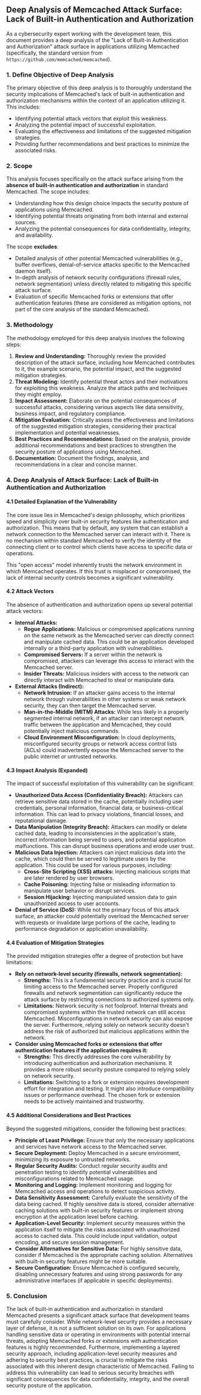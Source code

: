## Deep Analysis of Memcached Attack Surface: Lack of Built-in Authentication and Authorization

As a cybersecurity expert working with the development team, this document provides a deep analysis of the "Lack of Built-in Authentication and Authorization" attack surface in applications utilizing Memcached (specifically, the standard version from `https://github.com/memcached/memcached`).

### 1. Define Objective of Deep Analysis

The primary objective of this deep analysis is to thoroughly understand the security implications of Memcached's lack of built-in authentication and authorization mechanisms within the context of an application utilizing it. This includes:

*   Identifying potential attack vectors that exploit this weakness.
*   Analyzing the potential impact of successful exploitation.
*   Evaluating the effectiveness and limitations of the suggested mitigation strategies.
*   Providing further recommendations and best practices to minimize the associated risks.

### 2. Scope

This analysis focuses specifically on the attack surface arising from the **absence of built-in authentication and authorization** in standard Memcached. The scope includes:

*   Understanding how this design choice impacts the security posture of applications using Memcached.
*   Identifying potential threats originating from both internal and external sources.
*   Analyzing the potential consequences for data confidentiality, integrity, and availability.

The scope **excludes**:

*   Detailed analysis of other potential Memcached vulnerabilities (e.g., buffer overflows, denial-of-service attacks specific to the Memcached daemon itself).
*   In-depth analysis of network security configurations (firewall rules, network segmentation) unless directly related to mitigating this specific attack surface.
*   Evaluation of specific Memcached forks or extensions that offer authentication features (these are considered as mitigation options, not part of the core analysis of the standard Memcached).

### 3. Methodology

The methodology employed for this deep analysis involves the following steps:

1. **Review and Understanding:** Thoroughly review the provided description of the attack surface, including how Memcached contributes to it, the example scenario, the potential impact, and the suggested mitigation strategies.
2. **Threat Modeling:**  Identify potential threat actors and their motivations for exploiting this weakness. Analyze the attack paths and techniques they might employ.
3. **Impact Assessment:**  Elaborate on the potential consequences of successful attacks, considering various aspects like data sensitivity, business impact, and regulatory compliance.
4. **Mitigation Evaluation:** Critically assess the effectiveness and limitations of the suggested mitigation strategies, considering their practical implementation and potential weaknesses.
5. **Best Practices and Recommendations:**  Based on the analysis, provide additional recommendations and best practices to strengthen the security posture of applications using Memcached.
6. **Documentation:**  Document the findings, analysis, and recommendations in a clear and concise manner.

### 4. Deep Analysis of Attack Surface: Lack of Built-in Authentication and Authorization

#### 4.1 Detailed Explanation of the Vulnerability

The core issue lies in Memcached's design philosophy, which prioritizes speed and simplicity over built-in security features like authentication and authorization. This means that by default, any system that can establish a network connection to the Memcached server can interact with it. There is no mechanism within standard Memcached to verify the identity of the connecting client or to control which clients have access to specific data or operations.

This "open access" model inherently trusts the network environment in which Memcached operates. If this trust is misplaced or compromised, the lack of internal security controls becomes a significant vulnerability.

#### 4.2 Attack Vectors

The absence of authentication and authorization opens up several potential attack vectors:

*   **Internal Attacks:**
    *   **Rogue Applications:**  Malicious or compromised applications running on the same network as the Memcached server can directly connect and manipulate cached data. This could be an application developed internally or a third-party application with vulnerabilities.
    *   **Compromised Servers:** If a server within the network is compromised, attackers can leverage this access to interact with the Memcached server.
    *   **Insider Threats:**  Malicious insiders with access to the network can directly interact with Memcached to steal or manipulate data.
*   **External Attacks (Indirect):**
    *   **Network Intrusion:** If an attacker gains access to the internal network through vulnerabilities in other systems or weak network security, they can then target the Memcached server.
    *   **Man-in-the-Middle (MITM) Attacks:** While less likely in a properly segmented internal network, if an attacker can intercept network traffic between the application and Memcached, they could potentially inject malicious commands.
    *   **Cloud Environment Misconfiguration:** In cloud deployments, misconfigured security groups or network access control lists (ACLs) could inadvertently expose the Memcached server to the public internet or untrusted networks.

#### 4.3 Impact Analysis (Expanded)

The impact of successful exploitation of this vulnerability can be significant:

*   **Unauthorized Data Access (Confidentiality Breach):** Attackers can retrieve sensitive data stored in the cache, potentially including user credentials, personal information, financial data, or business-critical information. This can lead to privacy violations, financial losses, and reputational damage.
*   **Data Manipulation (Integrity Breach):** Attackers can modify or delete cached data, leading to inconsistencies in the application's state, incorrect information being served to users, and potential application malfunctions. This can disrupt business operations and erode user trust.
*   **Malicious Data Injection:** Attackers can inject malicious data into the cache, which could then be served to legitimate users by the application. This could be used for various purposes, including:
    *   **Cross-Site Scripting (XSS) attacks:** Injecting malicious scripts that are later rendered by user browsers.
    *   **Cache Poisoning:** Injecting false or misleading information to manipulate user behavior or disrupt services.
    *   **Session Hijacking:** Injecting manipulated session data to gain unauthorized access to user accounts.
*   **Denial of Service (DoS):** While not the primary focus of this attack surface, an attacker could potentially overload the Memcached server with requests or invalidate large portions of the cache, leading to performance degradation or application unavailability.

#### 4.4 Evaluation of Mitigation Strategies

The provided mitigation strategies offer a degree of protection but have limitations:

*   **Rely on network-level security (firewalls, network segmentation):**
    *   **Strengths:** This is a fundamental security practice and is crucial for limiting access to the Memcached server. Properly configured firewalls and network segmentation can significantly reduce the attack surface by restricting connections to authorized systems only.
    *   **Limitations:** Network security is not foolproof. Internal threats and compromised systems within the trusted network can still access Memcached. Misconfigurations in network security can also expose the server. Furthermore, relying solely on network security doesn't address the risk of authorized but malicious applications within the network.
*   **Consider using Memcached forks or extensions that offer authentication features if the application requires it:**
    *   **Strengths:** This directly addresses the core vulnerability by introducing authentication and authorization mechanisms. It provides a more robust security posture compared to relying solely on network security.
    *   **Limitations:**  Switching to a fork or extension requires development effort for integration and testing. It might also introduce compatibility issues or performance overhead. The chosen fork or extension needs to be actively maintained and trustworthy.

#### 4.5 Additional Considerations and Best Practices

Beyond the suggested mitigations, consider the following best practices:

*   **Principle of Least Privilege:** Ensure that only the necessary applications and services have network access to the Memcached server.
*   **Secure Deployment:** Deploy Memcached in a secure environment, minimizing its exposure to untrusted networks.
*   **Regular Security Audits:** Conduct regular security audits and penetration testing to identify potential vulnerabilities and misconfigurations related to Memcached usage.
*   **Monitoring and Logging:** Implement monitoring and logging for Memcached access and operations to detect suspicious activity.
*   **Data Sensitivity Assessment:** Carefully evaluate the sensitivity of the data being cached. If highly sensitive data is stored, consider alternative caching solutions with built-in security features or implement strong encryption at the application level before caching.
*   **Application-Level Security:** Implement security measures within the application itself to mitigate the risks associated with unauthorized access to cached data. This could include input validation, output encoding, and secure session management.
*   **Consider Alternatives for Sensitive Data:** For highly sensitive data, consider if Memcached is the appropriate caching solution. Alternatives with built-in security features might be more suitable.
*   **Secure Configuration:** Ensure Memcached is configured securely, disabling unnecessary features and using strong passwords for any administrative interfaces (if applicable in specific deployments).

### 5. Conclusion

The lack of built-in authentication and authorization in standard Memcached presents a significant attack surface that development teams must carefully consider. While network-level security provides a necessary layer of defense, it is not a sufficient solution on its own. For applications handling sensitive data or operating in environments with potential internal threats, adopting Memcached forks or extensions with authentication features is highly recommended. Furthermore, implementing a layered security approach, including application-level security measures and adhering to security best practices, is crucial to mitigate the risks associated with this inherent design characteristic of Memcached. Failing to address this vulnerability can lead to serious security breaches with significant consequences for data confidentiality, integrity, and the overall security posture of the application.